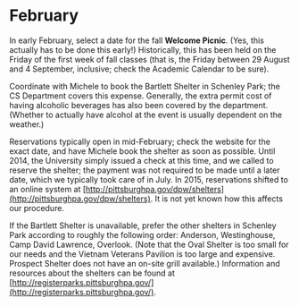 # February

In early February, select a date for the fall **Welcome Picnic**.  (Yes,
this actually has to be done this early!)  Historically, this has been held on
the Friday of the first week of fall classes (that is, the Friday between 29
August and 4 September, inclusive; check the Academic Calendar to be sure).

Coordinate with Michele to book the Bartlett Shelter in Schenley Park; the CS
Department covers this expense.  Generally, the extra permit cost of having
alcoholic beverages has also been covered by the department.  (Whether to
actually have alcohol at the event is usually dependent on the weather.)

Reservations typically open in mid-February; check the website for the exact
date, and have Michele book the shelter as soon as possible.  Until 2014, the
University simply issued a check at this time, and we called to reserve the
shelter; the payment was not required to be made until a later date, which we
typically took care of in July.  In 2015, reservations shifted to an online
system at
[http://pittsburghpa.gov/dpw/shelters](http://pittsburghpa.gov/dpw/shelters).
It is not yet known how this affects our procedure.

If the Bartlett Shelter is unavailable, prefer the other shelters in Schenley
Park according to roughly the following order: Anderson, Westinghouse, Camp
David Lawrence, Overlook.  (Note that the Oval Shelter is too small
for our needs and the Vietnam Veterans Pavilion is too large and expensive.
Prospect Shelter does not have an on-site grill available.)
Information and resources about the shelters can be found at
[http://registerparks.pittsburghpa.gov/](http://registerparks.pittsburghpa.gov/).


